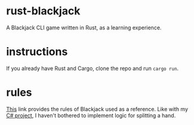 # rust-blackjack
A Blackjack CLI game written in Rust, as a learning experience.

# instructions
If you already have Rust and Cargo, clone the repo and run `cargo run`.

# rules
[This](https://bicyclecards.com/how-to-play/blackjack/ "blackjack rules") link provides the rules of Blackjack used as a reference. Like with my [C# project](https://github.com/EnemigoPython/blackjack "link to C#"), I haven't bothered to implement logic for splitting a hand.
